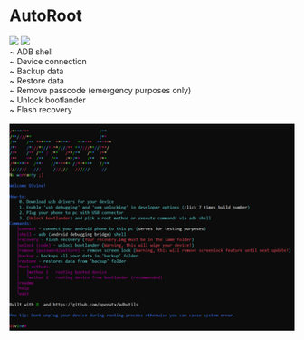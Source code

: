 # AutoRoot
<img src='https://img.shields.io/badge/Root-Keep calm and root your phone-green'> <img src='https://img.shields.io/badge/Rootkit-Be careful-red'><br />
~ ADB shell<br />
~ Device connection<br />
~ Backup data<br />
~ Restore data<br />
~ Remove passcode (emergency purposes only)<br />
~ Unlock bootlander<br />
~ Flash recovery<br />
<br />
<img src='screen122913.png' />
